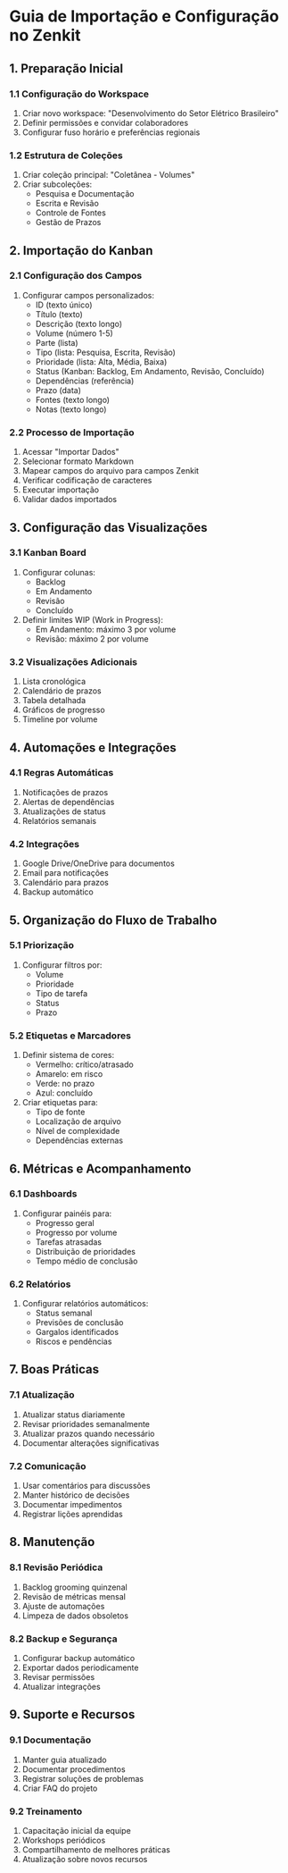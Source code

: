 # Guia de Importação e Configuração no Zenkit

## 1. Preparação Inicial

### 1.1 Configuração do Workspace
1. Criar novo workspace: "Desenvolvimento do Setor Elétrico Brasileiro"
2. Definir permissões e convidar colaboradores
3. Configurar fuso horário e preferências regionais

### 1.2 Estrutura de Coleções
1. Criar coleção principal: "Coletânea - Volumes"
2. Criar subcoleções:
   - Pesquisa e Documentação
   - Escrita e Revisão
   - Controle de Fontes
   - Gestão de Prazos

## 2. Importação do Kanban

### 2.1 Configuração dos Campos
1. Configurar campos personalizados:
   - ID (texto único)
   - Título (texto)
   - Descrição (texto longo)
   - Volume (número 1-5)
   - Parte (lista)
   - Tipo (lista: Pesquisa, Escrita, Revisão)
   - Prioridade (lista: Alta, Média, Baixa)
   - Status (Kanban: Backlog, Em Andamento, Revisão, Concluído)
   - Dependências (referência)
   - Prazo (data)
   - Fontes (texto longo)
   - Notas (texto longo)

### 2.2 Processo de Importação
1. Acessar "Importar Dados"
2. Selecionar formato Markdown
3. Mapear campos do arquivo para campos Zenkit
4. Verificar codificação de caracteres
5. Executar importação
6. Validar dados importados

## 3. Configuração das Visualizações

### 3.1 Kanban Board
1. Configurar colunas:
   - Backlog
   - Em Andamento
   - Revisão
   - Concluído
2. Definir limites WIP (Work in Progress):
   - Em Andamento: máximo 3 por volume
   - Revisão: máximo 2 por volume

### 3.2 Visualizações Adicionais
1. Lista cronológica
2. Calendário de prazos
3. Tabela detalhada
4. Gráficos de progresso
5. Timeline por volume

## 4. Automações e Integrações

### 4.1 Regras Automáticas
1. Notificações de prazos
2. Alertas de dependências
3. Atualizações de status
4. Relatórios semanais

### 4.2 Integrações
1. Google Drive/OneDrive para documentos
2. Email para notificações
3. Calendário para prazos
4. Backup automático

## 5. Organização do Fluxo de Trabalho

### 5.1 Priorização
1. Configurar filtros por:
   - Volume
   - Prioridade
   - Tipo de tarefa
   - Status
   - Prazo

### 5.2 Etiquetas e Marcadores
1. Definir sistema de cores:
   - Vermelho: crítico/atrasado
   - Amarelo: em risco
   - Verde: no prazo
   - Azul: concluído
2. Criar etiquetas para:
   - Tipo de fonte
   - Localização de arquivo
   - Nível de complexidade
   - Dependências externas

## 6. Métricas e Acompanhamento

### 6.1 Dashboards
1. Configurar painéis para:
   - Progresso geral
   - Progresso por volume
   - Tarefas atrasadas
   - Distribuição de prioridades
   - Tempo médio de conclusão

### 6.2 Relatórios
1. Configurar relatórios automáticos:
   - Status semanal
   - Previsões de conclusão
   - Gargalos identificados
   - Riscos e pendências

## 7. Boas Práticas

### 7.1 Atualização
1. Atualizar status diariamente
2. Revisar prioridades semanalmente
3. Atualizar prazos quando necessário
4. Documentar alterações significativas

### 7.2 Comunicação
1. Usar comentários para discussões
2. Manter histórico de decisões
3. Documentar impedimentos
4. Registrar lições aprendidas

## 8. Manutenção

### 8.1 Revisão Periódica
1. Backlog grooming quinzenal
2. Revisão de métricas mensal
3. Ajuste de automações
4. Limpeza de dados obsoletos

### 8.2 Backup e Segurança
1. Configurar backup automático
2. Exportar dados periodicamente
3. Revisar permissões
4. Atualizar integrações

## 9. Suporte e Recursos

### 9.1 Documentação
1. Manter guia atualizado
2. Documentar procedimentos
3. Registrar soluções de problemas
4. Criar FAQ do projeto

### 9.2 Treinamento
1. Capacitação inicial da equipe
2. Workshops periódicos
3. Compartilhamento de melhores práticas
4. Atualização sobre novos recursos 
